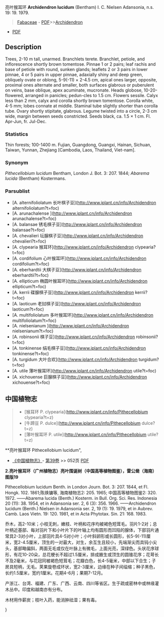 亮叶猴耳环 **Archidendron lucidum** (Bentham) I. C. Nielsen Adansonia, n.s. 19: 19. 1979.

> [Fabaceae](http://www.iplant.cn/info/Fabaceae?t=foc) - [PDF](http://www.iplant.cn/foc/pdf/Fabaceae.pdf)>>[Archidendron](http://www.iplant.cn/info/Archidendron?t=foc)
 - [PDF](http://www.iplant.cn/foc/pdf/Archidendron.pdf)

## Description

Trees, 2-10 m tall, unarmed. Branchlets terete. Branchlet, petiole, and inflorescence shortly brown tomentose. Pinnae 1 or 2 pairs; leaf rachis and base of petiole with round, sunken glands; leaflets 2 or 3 pairs in lower pinnae, 4 or 5 pairs in upper pinnae, adaxially shiny and deep green, obliquely ovate or oblong, 5-9(-11) × 2-4.5 cm, apical ones larger, opposite, proximal ones alternate and smaller, both surfaces glabrous or puberulent on veins, base oblique, apex acuminate, mucronate. Heads globose, 10-20-flowered, arranged in panicles; pedun-cles to 1.5 cm. Flowers sessile. Calyx less than 2 mm, calyx and corolla shortly brown tomentose. Corolla white, 4-5 mm; lobes connate at middle. Staminal tube slightly shorter than corolla tube. Ovary shortly stipitate, glabrous. Legume twisted into a circle, 2-3 cm wide, margin between seeds constricted. Seeds black, ca. 1.5 × 1 cm. Fl. Apr-Jun, fr. Jul-Dec.

### Statistics
Thin forests; 100-1400 m. Fujian, Guangdong, Guangxi, Hainan, Sichuan, Taiwan, Yunnan, Zhejiang [Cambodia, Laos, Thailand, Viet-nam].

### Synonym
*Pithecellobium lucidum* Bentham, London J. Bot. 3: 207. 1844; *Abarema lucida* (Bentham) Kostermans.

### Parsublist

* [A.  alternifoliolatum  长叶棋子豆](http://www.iplant.cn/info/Archidendron alternifoliolatum?t=foc)
* [A.  arunachalense  ](http://www.iplant.cn/info/Archidendron arunachalense?t=foc)
* [A.  balansae  锈毛棋子豆](http://www.iplant.cn/info/Archidendron balansae?t=foc)
* [A.  chevalieri  坛腺棋子豆](http://www.iplant.cn/info/Archidendron chevalieri?t=foc)
* [A.  clypearia  猴耳环](http://www.iplant.cn/info/Archidendron clypearia?t=foc)
* [A.  cordifolium  心叶猴耳环](http://www.iplant.cn/info/Archidendron cordifolium?t=foc)
* [A.  eberhardtii  大棋子豆](http://www.iplant.cn/info/Archidendron eberhardtii?t=foc)
* [A.  ellipticum  椭圆叶猴耳环](http://www.iplant.cn/info/Archidendron ellipticum?t=foc)
* [A.  kerrii  碟腺棋子豆](http://www.iplant.cn/info/Archidendron kerrii?t=foc)
* [A.  laoticum  老挝棋子豆](http://www.iplant.cn/info/Archidendron laoticum?t=foc)
* [A.  multifoliolatum  多叶猴耳环](http://www.iplant.cn/info/Archidendron multifoliolatum?t=foc)
* [A.  nielsenianum  ](http://www.iplant.cn/info/Archidendron nielsenianum?t=foc)
* [A.  robinsonii  棋子豆](http://www.iplant.cn/info/Archidendron robinsonii?t=foc)
* [A.  tonkinense  绢毛棋子豆](http://www.iplant.cn/info/Archidendron tonkinense?t=foc)
* [A.  turgidum  大叶合欢](http://www.iplant.cn/info/Archidendron turgidum?t=foc)
* [A.  utile  薄叶猴耳环](http://www.iplant.cn/info/Archidendron utile?t=foc)
* [A.  xichouense  巨腺棋子豆](http://www.iplant.cn/info/Archidendron xichouense?t=foc)

## 中国植物志

> * [猴耳环  P.  clypearia](http://www.iplant.cn/info/Pithecellobium clypearia?t=z)
> * [牛蹄豆  P.  dulce](http://www.iplant.cn/info/Pithecellobium dulce?t=z)
> * [薄叶猴耳环  P.  utile](http://www.iplant.cn/info/Pithecellobium utile?t=z)


**亮叶猴耳环 Pithecellobium lucidum",

* [《中国植物志》](http://www.iplant.cn/frps)- [第39卷](http://www.iplant.cn/frps/vol/39) >> 052页 [PDF](http://www.iplant.cn/frps/pdf/39/052a.PDF)


**2.亮叶猴耳环（广州植物志）亮叶围诞树（中国高等植物图鉴），雷公凿（海南）图版19**

Pithecellobium lucidum Benth. in London Journ. Bot. 3: 207. 1844, et Fl. Hongk. 102. 1861;陈焕镛等, 海南植物志2: 205. 1965; 中国高等植物图鉴2: 320. 1972. ——Abarema lucida (Benth.) Kosterm. in Bull. Org. Sci. Res. Indonesia 20 (11): 38. 1954, et in Adansonia ser. 2, 6 (3): 356. 1966. ——Archidendron lucidum (Benth.) Nielsen in Adansonia ser. 2, 19 (1): 19. 1979, et in Aubrev. Camb. Laos Vietn. 19: 120. 1981, et in Acta Phytotax. Sin. 21: 168. 1983.

乔木，高2-10米；小枝无刺，嫩枝、叶柄和花序均被褐色短茸毛。羽片1-2对；总叶柄近基部、每对羽片下和小叶片下的叶轴上均有圆形而凹陷的腺体，下部羽片通常具2-3对小叶，上部羽片具4-5对小叶；小叶斜卵形或长圆形，长5-9(-11)厘米，宽2-4.5厘米，顶生的一对最大，对生，余互生且较小，先端渐尖而具钝小尖头，基部略偏斜，两面无毛或仅在叶脉上有微毛，上面光亮，深绿色。头状花序球形，有花10-20朵，总花梗长不超过1.5厘米，排成腋生或顶生的圆锥花序；花萼长不及2毫米，与花冠同被褐色短茸毛；花瓣白色，长4-5毫米，中部以下合生；子房具短柄，无毛。荚果旋卷成环状，宽2-3厘米，边缘在种子间缢缩；种子黑色，长约1.5厘米，宽约1厘米。花期4-6月；果期7-12月。

产浙江、台湾、福建、广东、广西、云南、四川等省区。生于疏或密林中或林缘灌木丛中。印度和越南亦有分布。

木材用作薪炭；枝叶入药，能消肿祛湿；果有毒。

}